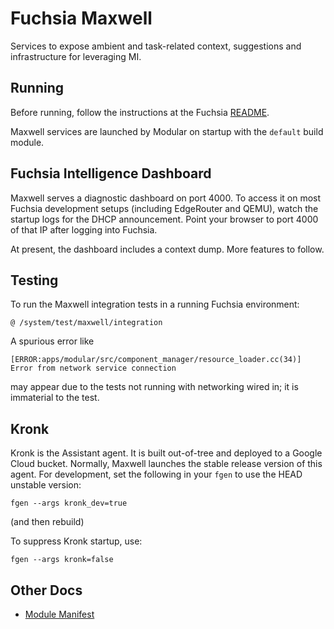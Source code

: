 # Fuchsia Maxwell

Services to expose ambient and task-related context, suggestions and
infrastructure for leveraging MI.

## Running

Before running, follow the instructions at the Fuchsia
[README](https://fuchsia.googlesource.com/docs/+/HEAD/README.md).

Maxwell services are launched by Modular on startup with the `default` build
module.

## Fuchsia Intelligence Dashboard

Maxwell serves a diagnostic dashboard on port 4000. To access it on most Fuchsia
development setups (including EdgeRouter and QEMU), watch the startup logs for
the DHCP announcement. Point your browser to port 4000 of that IP after logging
into Fuchsia.

At present, the dashboard includes a context dump. More features to follow.

## Testing

To run the Maxwell integration tests in a running Fuchsia environment:

    @ /system/test/maxwell/integration

A spurious error like

    [ERROR:apps/modular/src/component_manager/resource_loader.cc(34)] Error from network service connection

may appear due to the tests not running with networking wired in; it is
immaterial to the test.

## Kronk

Kronk is the Assistant agent. It is built out-of-tree and deployed to a Google
Cloud bucket. Normally, Maxwell launches the stable release version of this
agent. For development, set the following in your `fgen` to use the HEAD
unstable version:

    fgen --args kronk_dev=true

(and then rebuild)

To suppress Kronk startup, use:

    fgen --args kronk=false

## Other Docs

* [Module Manifest](docs/module_manifest.md)
